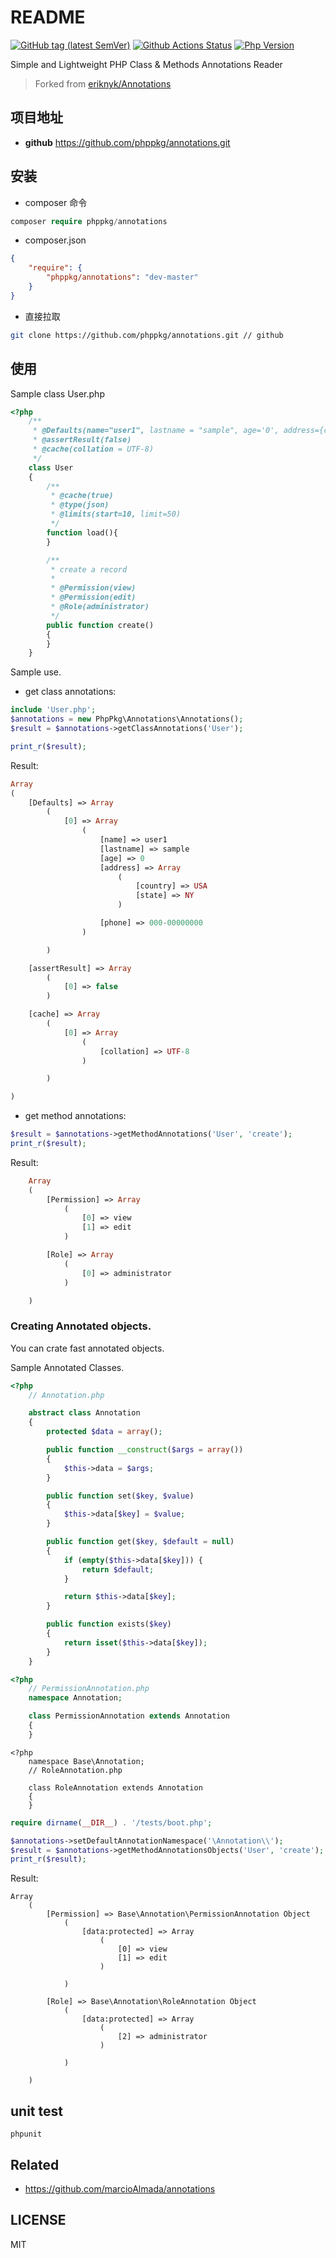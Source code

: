 # README

[![GitHub tag (latest SemVer)](https://img.shields.io/github/tag/phppkg/annotations)](https://github.com/phppkg/annotations)
[![Github Actions Status](https://github.com/phppkg/annotations/workflows/Unit-tests/badge.svg)](https://github.com/phppkg/annotations/actions)
[![Php Version](https://img.shields.io/badge/php-%3E7.1.0-brightgreen.svg?maxAge=2592000)](https://packagist.org/packages/phppkg/annotations)

Simple and Lightweight PHP Class & Methods Annotations Reader

> Forked from [eriknyk/Annotations](https://github.com/eriknyk/Annotations)

## 项目地址

- **github** https://github.com/phppkg/annotations.git

## 安装

- composer 命令

```php
composer require phppkg/annotations
```

- composer.json

```json
{
    "require": {
        "phppkg/annotations": "dev-master"
    }
}
```

- 直接拉取

```bash
git clone https://github.com/phppkg/annotations.git // github
```

## 使用

Sample class User.php

```php
<?php
    /**
     * @Defaults(name="user1", lastname = "sample", age='0', address={country=USA, state=NY}, phone="000-00000000")
     * @assertResult(false)
     * @cache(collation = UTF-8)
     */
    class User
    {
        /**
         * @cache(true)
         * @type(json)
         * @limits(start=10, limit=50)
         */
        function load(){
        }

        /**
         * create a record
         *
         * @Permission(view)
         * @Permission(edit)
         * @Role(administrator)
         */
        public function create()
        {
        }
    }
```

Sample use. 

- get class annotations:

```php
include 'User.php';
$annotations = new PhpPkg\Annotations\Annotations();
$result = $annotations->getClassAnnotations('User');

print_r($result);
```

Result:

```php
Array
(
    [Defaults] => Array
        (
            [0] => Array
                (
                    [name] => user1
                    [lastname] => sample
                    [age] => 0
                    [address] => Array
                        (
                            [country] => USA
                            [state] => NY
                        )

                    [phone] => 000-00000000
                )

        )

    [assertResult] => Array
        (
            [0] => false
        )

    [cache] => Array
        (
            [0] => Array
                (
                    [collation] => UTF-8
                )

        )

)
```
- get method annotations:

```php
$result = $annotations->getMethodAnnotations('User', 'create');
print_r($result);
```

Result:

```php
    Array
    (
        [Permission] => Array
            (
                [0] => view
                [1] => edit
            )

        [Role] => Array
            (
                [0] => administrator
            )

    )
```

### Creating Annotated objects.

You can crate fast annotated objects.

Sample Annotated Classes.

```php
<?php
    // Annotation.php

    abstract class Annotation
    {
        protected $data = array();

        public function __construct($args = array())
        {
            $this->data = $args;
        }

        public function set($key, $value)
        {
            $this->data[$key] = $value;
        }

        public function get($key, $default = null)
        {
            if (empty($this->data[$key])) {
                return $default;
            }

            return $this->data[$key];
        }

        public function exists($key)
        {
            return isset($this->data[$key]);
        }
    }
```

```php
<?php
    // PermissionAnnotation.php
    namespace Annotation;

    class PermissionAnnotation extends Annotation
    {
    }
```

```
<?php
    namespace Base\Annotation;
    // RoleAnnotation.php

    class RoleAnnotation extends Annotation
    {
    }
```

```php
require dirname(__DIR__) . '/tests/boot.php';

$annotations->setDefaultAnnotationNamespace('\Annotation\\');
$result = $annotations->getMethodAnnotationsObjects('User', 'create');
print_r($result);
```

Result:

```text
Array
    (
        [Permission] => Base\Annotation\PermissionAnnotation Object
            (
                [data:protected] => Array
                    (
                        [0] => view
                        [1] => edit
                    )

            )

        [Role] => Base\Annotation\RoleAnnotation Object
            (
                [data:protected] => Array
                    (
                        [2] => administrator
                    )

            )

    )
```

## unit test

```base
phpunit
```

## Related

- https://github.com/marcioAlmada/annotations

## LICENSE

MIT
